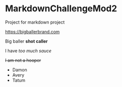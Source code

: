 # MarkdownChallengeMod2
Project for markdown project

<https://bigballerbrand.com>

Big baller **shot caller**

I have *too much sauce*

~~I am not a hooper~~

- Damon
- Avery
- Tatum
